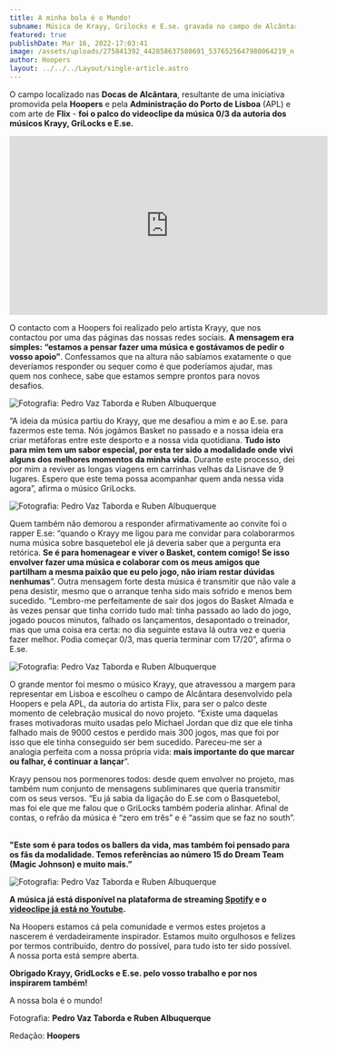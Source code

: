 ```yaml
---
title: A minha bola é o Mundo!
subname: Música de Krayy, Grilocks e E.se. gravada no campo de Alcântara
featured: true
publishDate: Mar 16, 2022-17:03:41
image: /assets/uploads/275841392_442858637580691_5376525647980064219_n.jpeg
author: Hoopers
layout: ../../../Layout/single-article.astro
---
```

O campo localizado nas **Docas de Alcântara**, resultante de uma iniciativa promovida pela **Hoopers** e pela **Administração do Porto de Lisboa** (APL) e com arte de **Flix** - **foi o palco do videoclipe da música 0/3 da autoria dos músicos Krayy, GriLocks e E.se.**

<iframe width="560" height="315" src="https://www.youtube.com/embed/iBelnWfe6IQ" title="YouTube video player" frameborder="0" allow="accelerometer; autoplay; clipboard-write; encrypted-media; gyroscope; picture-in-picture" allowfullscreen></iframe>

O contacto com a Hoopers foi realizado pelo artista Krayy, que nos contactou por uma das páginas das nossas redes sociais. **A mensagem era simples: “estamos a pensar fazer uma música e gostávamos de pedir o vosso apoio”**. Confessamos que na altura não sabíamos exatamente o que deveríamos responder ou sequer como é que poderíamos ajudar, mas quem nos conhece, sabe que estamos sempre prontos para novos desafios.

![Fotografia: **Pedro Vaz Taborda e Ruben Albuquerque**](/assets/uploads/dsc01443.jpeg "Fotografia: **Pedro Vaz Taborda e Ruben Albuquerque**")

“A ideia da música partiu do Krayy, que me desafiou a mim e ao E.se. para fazermos este tema. Nós jogámos Basket no passado e a nossa ideia era criar metáforas entre este desporto e a nossa vida quotidiana. **Tudo isto para mim tem um sabor especial, por esta ter sido a modalidade onde vivi alguns dos melhores momentos da minha vida.** Durante este processo, dei por mim a reviver as longas viagens em carrinhas velhas da Lisnave de 9 lugares. Espero que este tema possa acompanhar quem anda nessa vida agora”, afirma o músico GriLocks.

![Fotografia: **Pedro Vaz Taborda e Ruben Albuquerque**](/assets/uploads/whatsapp-image-2022-03-05-at-22.29.45.jpeg "Fotografia: **Pedro Vaz Taborda e Ruben Albuquerque**")

Quem também não demorou a responder afirmativamente ao convite foi o rapper E.se: “quando o Krayy me ligou para me convidar para colaborarmos numa música sobre basquetebol ele já deveria saber que a pergunta era retórica. **Se é para homenagear e viver o Basket, contem comigo! Se isso envolver fazer uma música e colaborar com os meus amigos que partilham a mesma paixão que eu pelo jogo, não iriam restar dúvidas nenhumas**”. Outra mensagem forte desta música é transmitir que não vale a pena desistir, mesmo que o arranque tenha sido mais sofrido e menos bem sucedido. “Lembro-me perfeitamente de sair dos jogos do Basket Almada e às vezes pensar que tinha corrido tudo mal: tinha passado ao lado do jogo, jogado poucos minutos, falhado os lançamentos, desapontado o treinador, mas que uma coisa era certa: no dia seguinte estava lá outra vez e queria fazer melhor. Podia começar 0/3, mas queria terminar com 17/20”, afirma o E.se.

![Fotografia: **Pedro Vaz Taborda e Ruben Albuquerque**](/assets/uploads/whatsapp-image-2022-03-05-at-22.29.45-3-.jpeg "Fotografia: **Pedro Vaz Taborda e Ruben Albuquerque**")

O grande mentor foi mesmo o músico Krayy, que atravessou a margem para representar em Lisboa e escolheu o campo de Alcântara desenvolvido pela Hoopers e pela APL, da autoria do artista Flix, para ser o palco deste momento de celebração musical do novo projeto. “Existe uma daquelas frases motivadoras muito usadas pelo Michael Jordan que diz que ele tinha falhado mais de 9000 cestos e perdido mais 300 jogos, mas que foi por isso que ele tinha conseguido ser bem sucedido. Pareceu-me ser a analogia perfeita com a nossa própria vida: **mais importante do que marcar ou falhar, é continuar a lançar**”.

Krayy pensou nos pormenores todos: desde quem envolver no projeto, mas também num conjunto de mensagens subliminares que queria transmitir com os seus versos. “Eu já sabia da ligação do E.se com o Basquetebol, mas foi ele que me falou que o GriLocks também poderia alinhar. Afinal de contas, o refrão da música é “zero em três” e é “assim que se faz no south”.

\
**"Este som é para todos os ballers da vida, mas também foi pensado para os fãs da modalidade. Temos referências ao número 15 do Dream Team (Magic Johnson) e muito mais.”**

![Fotografia: **Pedro Vaz Taborda e Ruben Albuquerque**](/assets/uploads/whatsapp-image-2022-03-05-at-22.29.45-2-.jpeg "Fotografia: **Pedro Vaz Taborda e Ruben Albuquerque**")

**A música já está disponível na plataforma de streaming <u>Spotify</u> e o <u>[videoclipe já está no Youtube](https://www.youtube.com/watch?v=iBelnWfe6IQ)</u>.**

Na Hoopers estamos cá pela comunidade e vermos estes projetos a nascerem é verdadeiramente inspirador. Estamos muito orgulhosos e felizes por termos contribuído, dentro do possível, para tudo isto ter sido possível. A nossa porta está sempre aberta.  

**Obrigado Krayy, GridLocks e E.se. pelo vosso trabalho e por nos inspirarem também!**

A nossa bola é o mundo!

Fotografia: **Pedro Vaz Taborda e Ruben Albuquerque**

Redação: **Hoopers**